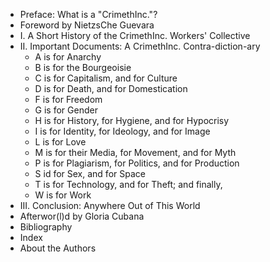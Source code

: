 - Preface: What is a "CrimethInc."?
- Foreword by NietzsChe Guevara
- I. A Short History of the CrimethInc. Workers' Collective
- II. Important Documents: A CrimethInc. Contra-diction-ary
  - A is for Anarchy
  - B is for the Bourgeoisie
  - C is for Capitalism, and for Culture
  - D is for Death, and for Domestication
  - F is for Freedom
  - G is for Gender
  - H is for History, for Hygiene, and for Hypocrisy
  - I is for Identity, for Ideology, and for Image
  - L is for Love
  - M is for their Media, for Movement, and for Myth
  - P is for Plagiarism, for Politics, and for Production
  - S id for Sex, and for Space
  - T is for Technology, and for Theft; and finally,
  - W is for Work
- III. Conclusion: Anywhere Out of This World
- Afterwor(l)d by Gloria Cubana
- Bibliography
- Index
- About the Authors
